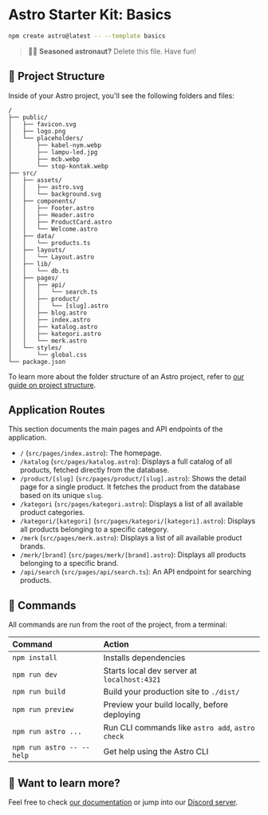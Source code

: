 # Astro Starter Kit: Basics

```sh
npm create astro@latest -- --template basics
```

> 🧑‍🚀 **Seasoned astronaut?** Delete this file. Have fun!

## 🚀 Project Structure

Inside of your Astro project, you'll see the following folders and files:

```text
/
├── public/
│   ├── favicon.svg
│   ├── logo.png
│   └── placeholders/
│       ├── kabel-nym.webp
│       ├── lampu-led.jpg
│       ├── mcb.webp
│       └── stop-kontak.webp
├── src/
│   ├── assets/
│   │   ├── astro.svg
│   │   └── background.svg
│   ├── components/
│   │   ├── Footer.astro
│   │   ├── Header.astro
│   │   ├── ProductCard.astro
│   │   └── Welcome.astro
│   ├── data/
│   │   └── products.ts
│   ├── layouts/
│   │   └── Layout.astro
│   ├── lib/
│   │   └── db.ts
│   ├── pages/
│   │   ├── api/
│   │   │   └── search.ts
│   │   ├── product/
│   │   │   └── [slug].astro
│   │   ├── blog.astro
│   │   ├── index.astro
│   │   ├── katalog.astro
│   │   ├── kategori.astro
│   │   └── merk.astro
│   └── styles/
│       └── global.css
└── package.json
```

To learn more about the folder structure of an Astro project, refer to [our guide on project structure](https://docs.astro.build/en/basics/project-structure/).

## Application Routes

This section documents the main pages and API endpoints of the application.

- `/` (`src/pages/index.astro`): The homepage.
- `/katalog` (`src/pages/katalog.astro`): Displays a full catalog of all products, fetched directly from the database.
- `/product/[slug]` (`src/pages/product/[slug].astro`): Shows the detail page for a single product. It fetches the product from the database based on its unique `slug`.
- `/kategori` (`src/pages/kategori.astro`): Displays a list of all available product categories.
- `/kategori/[kategori]` (`src/pages/kategori/[kategori].astro`): Displays all products belonging to a specific category.
- `/merk` (`src/pages/merk.astro`): Displays a list of all available product brands.
- `/merk/[brand]` (`src/pages/merk/[brand].astro`): Displays all products belonging to a specific brand.
- `/api/search` (`src/pages/api/search.ts`): An API endpoint for searching products.

## 🧞 Commands

All commands are run from the root of the project, from a terminal:

| Command                   | Action                                           |
| :------------------------ | :----------------------------------------------- |
| `npm install`             | Installs dependencies                            |
| `npm run dev`             | Starts local dev server at `localhost:4321`      |
| `npm run build`           | Build your production site to `./dist/`          |
| `npm run preview`         | Preview your build locally, before deploying     |
| `npm run astro ...`       | Run CLI commands like `astro add`, `astro check` |
| `npm run astro -- --help` | Get help using the Astro CLI                     |

## 👀 Want to learn more?

Feel free to check [our documentation](https://docs.astro.build) or jump into our [Discord server](https://astro.build/chat).
